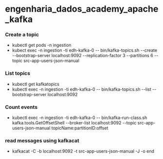 # engenharia_dados_academy_apache_kafka

### Create a topic
- kubectl get pods -n ingestion
- kubect exec -n ingestion -ti edh-kafka-0 -- bin/kafka-topics.sh --create --bootstrap-server localhost:9092 --replication-factor 3 --partitions 6 --topic src-app-users-json-manual

### List topics
- kubectl get kafkatopics
- kubectl exec -n ingestion -ti edh-kafka-0 -- bin/kafka-topics.sh --list --bootstrap-server localhost:9092

### Count events
- kubectl exec -n ingestion -ti edh-kafka-0 -- bin/kafka-run-class.sh kafka.tools.GetOffsetShell --broker-list localhost:9092 --topic src-app-users-json-manual topicName:partitionID:offset

### read messages using kafkacat
- kafkacat -C -b localhost:9092 -t src-app-users-json-manual -J -o end
